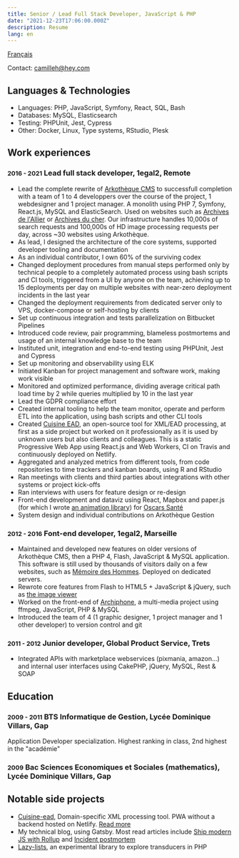 ```yaml
---
title: Senior / Lead Full Stack Developer, JavaScript & PHP
date: "2021-12-23T17:06:00.000Z"
description: Resume
lang: en
---
```

[Français](/cv/)  

Contact: camilleh@hey.com

## Languages & Technologies
* Languages:    PHP, JavaScript, Symfony, React, SQL, Bash
* Databases:    MySQL, Elasticsearch
* Testing:      PHPUnit, Jest, Cypress
* Other:        Docker, Linux, Type systems, RStudio, Plesk

## Work experiences
### <small>2016 - 2021</small> Lead full stack developer, 1egal2, Remote
* Lead the complete rewrite of [Arkothèque CMS](https://arkotheque.fr) to successfull completion with a team of 1 to 4 developpers over the course of the project, 1 webdesigner and 1 project manager. A monolith using PHP 7, Symfony, React.js, MySQL and ElasticSearch. Used on websites such as [Archives de l'Allier](https://archives.allier.fr) or [Archives du cher](https://archives18.fr/). Our infrastructure handles 10,000s of search requests and 100,000s of HD image processing requests per day, across ~30 websites using Arkothèque.
* As lead, I designed the architecture of the core systems, supported developer tooling and documentation
* As an individual contributor, I own 60% of the surviving codex
* Changed deployment procedures from manual steps performed only by technical people to a completely automated process using bash scripts and CI tools, triggered from a UI by anyone on the team, achieving up to 15 deployments per day on multiple websites with near-zero deployment incidents in the last year
* Changed the deployment requirements from dedicated server only to VPS, docker-compose or self-hosting by clients
* Set up continuous integration and tests parallelization on Bitbucket Pipelines
* Introduced code review, pair programming, blameless postmortems and usage of an internal knowledge base to the team
* Instituted unit, integration and end-to-end testing using PHPUnit, Jest and Cypress
* Set up monitoring and observability using ELK
* Initiated Kanban for project management and software work, making work visible
* Monitored and optimized performance, dividing average critical path load time by 2 while queries multiplied by 10 in the last year
* Lead the GDPR compliance effort
* Created internal tooling to help the team monitor, operate and perform ETL into the application, using bash scripts and other CLI tools
* Created [Cuisine EAD](https://cuisine-ead.netlify.app), an open-source tool for XML/EAD processing, at first as a side project but worked on it professionally as it is used by unknown users but also clients and colleagues. This is a static Progressive Web App using React.js and Web Workers, CI on Travis and continuously deployed on Netlify.
* Aggregated and analyzed metrics from different tools, from code repositories to time trackers and kanban boards, using R and RStudio
* Ran meetings with clients and third parties about integrations with other systems or project kick-offs
* Ran interviews with users for feature design or re-design
* Front-end development and dataviz using React, Mapbox and paper.js (for which I wrote [an animation library](https://github.com/camille-hdl/animatePaper.js)) for [Oscars Santé](https://www.oscarsante.org/)
* System design and individual contributions on Arkothèque Gestion

### <small>2012 - 2016</small> Font-end developer, 1egal2, Marseille
* Maintained and developed new features on older versions of Arkothèque CMS, then a PHP 4, Flash, JavaScript & MySQL application. This software is still used by thousands of visitors daily on a few websites, such as [Mémoire des Hommes](https://www.memoiredeshommes.sga.defense.gouv.fr/). Deployed on dedicated servers.
* Rewrote core features from Flash to HTML5 + JavaScript & jQuery, such as [the image viewer](https://www.memoiredeshommes.sga.defense.gouv.fr/fr/ark:/40699/m00523ac7d3d2856/5242c6eab9ed9)
* Worked on the front-end of [Archiphone](https://www.1egal2.com/a/525/archiphone/), a multi-media project using ffmpeg, JavaScript, PHP & MySQL
* Introduced the team of 4 (1 graphic designer, 1 project manager and 1 other developer) to version control and git
### <small>2011 - 2012</small> Junior developer, Global Product Service, Trets
* Integrated APIs with marketplace webservices (pixmania, amazon...) and internal user interfaces using CakePHP, jQuery, MySQL, Rest & SOAP

## Education
### <small>2009 - 2011</small> BTS Informatique de Gestion, Lycée Dominique Villars, Gap
Application Developer specialization. Highest ranking in class, 2nd highest in the "académie"
### <small>2009</small> Bac Sciences Economiques et Sociales (mathematics), Lycée Dominique Villars, Gap
## Notable side projects

* [Cuisine-ead](https://github.com/camille-hdl/cuisine-ead), Domain-specific XML processing tool. PWA without a backend hosted on Netlify. [Read more](/cuisine-ead)
* My technical blog, using Gatsby. Most read articles include [Ship modern JS with Rollup](/ship-modern-javascript-rollup/) and [Incident postmortem](/incident-postmortem/)
* [Lazy-lists](https://libraries.io/packagist/camille-hdl%2Flazy-lists), an experimental library to explore transducers in PHP
